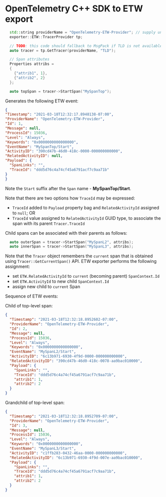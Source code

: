 # OpenTelemetry C++ SDK to ETW export

```cpp
  std::string providerName = "OpenTelemetry-ETW-Provider"; // supply unique instrumentation name here
  exporter::ETW::TracerProvider tp;

  // TODO: this code should fallback to MsgPack if TLD is not available
  auto tracer = tp.GetTracer(providerName, "TLD");

  // Span attributes
  Properties attribs =
  {
    {"attrib1", 1},
    {"attrib2", 2}
  };

  auto topSpan = tracer->StartSpan("MySpanTop");
  ```
  
  Generates the following ETW event:
  
  ```json
  {
  "Timestamp": "2021-03-18T12:32:17.8948138-07:00",
  "ProviderName": "OpenTelemetry-ETW-Provider",
  "Id": 1,
  "Message": null,
  "ProcessId": 15036,
  "Level": "Always",
  "Keywords": "0x0000000000000000",
  "EventName": "MySpanTop/Start",
  "ActivityID": "390cd47b-46d0-418c-0000-000000000000",
  "RelatedActivityID": null,
  "Payload": {
    "SpanLinks": "",
    "TraceId": "ddd5d76c4a74cf45a6791acf7c9aa71b"
  }
}
```

Note the `Start` suffix after the `Span` name - **MySpanTop/Start**.

Note that there are two options how `TraceId` may be expressed:
- `TraceId` added to `Payload` property bag and `RelatedActivityId` assigned to `null`; OR
- `TraceId` value assigned to `RelatedActivityId` GUID type, to associate the span with its parent `Tracer.TraceId`

Child spans can be associated with their parents as follows:

```cpp
  auto outerSpan = tracer->StartSpan("MySpanL2", attribs);
  auto innerSpan = tracer->StartSpan("MySpanL3", attribs);
```

Note that the `Tracer` object remembers the `current` span that is
obtained using `Tracer::GetCurrentSpan()` API. ETW exporter performs
the following assignment:
- set `ETW.RelatedActivityId` to `current` (becoming parent) `SpanContext.Id`
- set `ETW.ActivityId` to new child `SpanContext.Id`
- assign new child to `current` Span

Sequence of ETW events:

Child of top-level span:

```json
{
  "Timestamp": "2021-03-18T12:32:18.8952602-07:00",
  "ProviderName": "OpenTelemetry-ETW-Provider",
  "Id": 2,
  "Message": null,
  "ProcessId": 15036,
  "Level": "Always",
  "Keywords": "0x0000000000000000",
  "EventName": "MySpanL2/Start",
  "ActivityID": "6c13b971-6930-4f9d-0000-000000000000",
  "RelatedActivityID": "390cd47b-46d0-418c-0078-aa9bac010000",
  "Payload": {
    "SpanLinks": "",
    "TraceId": "ddd5d76c4a74cf45a6791acf7c9aa71b",
    "attrib1": 1,
    "attrib2": 2
  }
}
```

Grandchild of top-level span:

```json
{
  "Timestamp": "2021-03-18T12:32:18.8952709-07:00",
  "ProviderName": "OpenTelemetry-ETW-Provider",
  "Id": 3,
  "Message": null,
  "ProcessId": 15036,
  "Level": "Always",
  "Keywords": "0x0000000000000000",
  "EventName": "MySpanL3/Start",
  "ActivityID": "c1ffb283-0432-46aa-0000-000000000000",
  "RelatedActivityID": "6c13b971-6930-4f9d-007e-aa9bac010000",
  "Payload": {
    "SpanLinks": "",
    "TraceId": "ddd5d76c4a74cf45a6791acf7c9aa71b",
    "attrib1": 1,
    "attrib2": 2
  }
}
```
